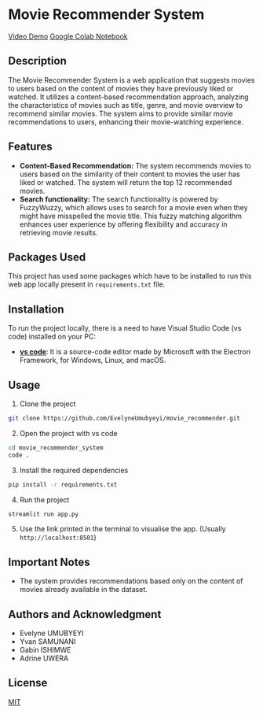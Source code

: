 # Movie Recommender System
[Video Demo](https://drive.google.com/file/d/13ZMgwy5vQPj6rEUnAJz9vxdJsDKtpPGm/view?usp=sharing)
[Google Colab Notebook](https://colab.research.google.com/drive/1O6l_4SltxjwRAPYO1QyQp4_lTfgPpH-h#scrollTo=UAXdtgomAotQ)

## Description

The Movie Recommender System is a web application that suggests movies to users based on the content of movies they have previously liked or watched. It utilizes a content-based recommendation approach, analyzing the characteristics of movies such as title, genre, and movie overview to recommend similar movies. The system aims to provide similar movie recommendations to users, enhancing their movie-watching experience.

## Features

- **Content-Based Recommendation:** The system recommends movies to users based on the similarity of their content to movies the user has liked or watched. The system will return the top 12 recommended movies.
- **Search functionality:**  The search functionality is powered by FuzzyWuzzy, which allows uses to search for a movie even when they might have misspelled the movie title. This fuzzy matching algorithm enhances user experience by offering flexibility and accuracy in retrieving movie results.

## Packages Used

This project has used some packages which have to be installed to run this web app locally present in `requirements.txt` file. 

## Installation

To run the project locally, there is a need to have Visual Studio Code (vs code) installed on your PC:

- **[vs code](https://code.visualstudio.com/download)**: It is a source-code editor made by Microsoft with the Electron Framework, for Windows, Linux, and macOS.

## Usage

1. Clone the project 

``` bash
git clone https://github.com/EvelyneUmubyeyi/movie_recommender.git

```

2. Open the project with vs code

``` bash
cd movie_recommender_system
code .
```

3. Install the required dependencies

``` bash
pip install -r requirements.txt
```


4. Run the project

``` bash
streamlit run app.py
```

5. Use the link printed in the terminal to visualise the app. (Usually `http://localhost:8501`)

## Important Notes
- The system provides recommendations based only on the content of movies already available in the dataset.

## Authors and Acknowledgment

- Evelyne UMUBYEYI
- Yvan SAMUNANI
- Gabin ISHIMWE
- Adrine UWERA 

## License
[MIT](https://choosealicense.com/licenses/mit/)
